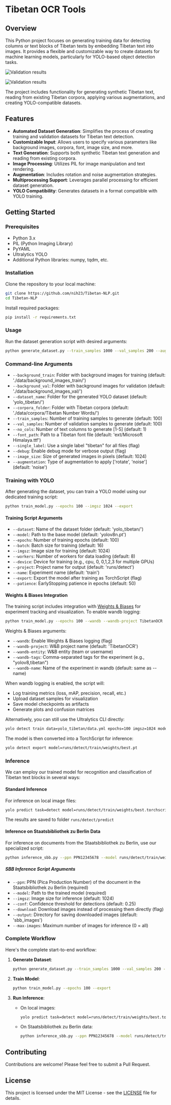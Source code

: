 # Tibetan OCR Tools

## Overview
This Python project focuses on generating training data for detecting columns or text blocks of Tibetan texts by embedding Tibetan text into images. It provides a flexible and customizable way to create datasets for machine learning models, particularly for YOLO-based object detection tasks.

![Validation results](res/results_val_1.png)

![Validation results](res/results_val_2.png)

The project includes functionality for generating synthetic Tibetan text, reading from existing Tibetan corpora, applying various augmentations, and creating YOLO-compatible datasets.

## Features
- **Automated Dataset Generation**: Simplifies the process of creating training and validation datasets for Tibetan text detection.
- **Customizable Input**: Allows users to specify various parameters like background images, corpora, font, image size, and more.
- **Text Generation**: Supports both synthetic Tibetan text generation and reading from existing corpora.
- **Image Processing**: Utilizes PIL for image manipulation and text rendering.
- **Augmentation**: Includes rotation and noise augmentation strategies.
- **Multiprocessing Support**: Leverages parallel processing for efficient dataset generation.
- **YOLO Compatibility**: Generates datasets in a format compatible with YOLO training.

## Getting Started

### Prerequisites
- Python 3.x
- PIL (Python Imaging Library)
- PyYAML
- Ultralytics YOLO
- Additional Python libraries: numpy, tqdm, etc.

### Installation
Clone the repository to your local machine:

```bash
git clone https://github.com/nih23/Tibetan-NLP.git
cd Tibetan-NLP
```

Install required packages:
```bash
pip install -r requirements.txt
```

### Usage
Run the dataset generation script with desired arguments:
```bash
python generate_dataset.py --train_samples 1000 --val_samples 200 --augmentation rotate
```

### Command-line Arguments

- `--background_train`: Folder with background images for training (default: './data/background_images_train/')
- `--background_val`: Folder with background images for validation (default: './data/background_images_val/')
- `--dataset_name`: Folder for the generated YOLO dataset (default: 'yolo_tibetan/')
- `--corpora_folder`: Folder with Tibetan corpora (default: './data/corpora/Tibetan Number Words/')
- `--train_samples`: Number of training samples to generate (default: 100)
- `--val_samples`: Number of validation samples to generate (default: 100)
- `--no_cols`: Number of text columns to generate [1-5] (default: 1)
- `--font_path`: Path to a Tibetan font file (default: 'ext/Microsoft Himalaya.ttf')
- `--single_label`: Use a single label "tibetan" for all files (flag)
- `--debug`: Enable debug mode for verbose output (flag)
- `--image_size`: Size of generated images in pixels (default: 1024)
- `--augmentation`: Type of augmentation to apply ['rotate', 'noise'] (default: 'noise')


### Training with YOLO
After generating the dataset, you can train a YOLO model using our dedicated training script:

```bash
python train_model.py --epochs 100 --imgsz 1024 --export
```

#### Training Script Arguments

- `--dataset`: Name of the dataset folder (default: 'yolo_tibetan/')
- `--model`: Path to the base model (default: 'yolov8n.pt')
- `--epochs`: Number of training epochs (default: 100)
- `--batch`: Batch size for training (default: 16)
- `--imgsz`: Image size for training (default: 1024)
- `--workers`: Number of workers for data loading (default: 8)
- `--device`: Device for training (e.g., cpu, 0, 0,1,2,3 for multiple GPUs)
- `--project`: Project name for output (default: 'runs/detect')
- `--name`: Experiment name (default: 'train')
- `--export`: Export the model after training as TorchScript (flag)
- `--patience`: EarlyStopping patience in epochs (default: 50)

#### Weights & Biases Integration

The training script includes integration with [Weights & Biases](https://wandb.ai/) for experiment tracking and visualization. To enable wandb logging:

```bash
python train_model.py --epochs 100 --wandb --wandb-project TibetanOCR
```

Weights & Biases arguments:

- `--wandb`: Enable Weights & Biases logging (flag)
- `--wandb-project`: W&B project name (default: 'TibetanOCR')
- `--wandb-entity`: W&B entity (team or username)
- `--wandb-tags`: Comma-separated tags for the experiment (e.g., "yolov8,tibetan")
- `--wandb-name`: Name of the experiment in wandb (default: same as --name)

When wandb logging is enabled, the script will:
- Log training metrics (loss, mAP, precision, recall, etc.)
- Upload dataset samples for visualization
- Save model checkpoints as artifacts
- Generate plots and confusion matrices

Alternatively, you can still use the Ultralytics CLI directly:

```bash
yolo detect train data=yolo_tibetan/data.yml epochs=100 imgsz=1024 model=yolov8n.pt
```

The model is then converted into a TorchScript for inference:
```bash
yolo detect export model=runs/detect/train/weights/best.pt 
```

### Inference
We can employ our trained model for recognition and classification of Tibetan text blocks in several ways:

#### Standard Inference
For inference on local image files:

```bash
yolo predict task=detect model=runs/detect/train/weights/best.torchscript imgsz=1024 source=data/my_inference_data/*.jpg
```

The results are saved to folder `runs/detect/predict`

#### Inference on Staatsbibliothek zu Berlin Data
For inference on documents from the Staatsbibliothek zu Berlin, use our specialized script:

```bash
python inference_sbb.py --ppn PPN12345678 --model runs/detect/train/weights/best.torchscript
```

##### SBB Inference Script Arguments

- `--ppn`: PPN (Pica Production Number) of the document in the Staatsbibliothek zu Berlin (required)
- `--model`: Path to the trained model (required)
- `--imgsz`: Image size for inference (default: 1024)
- `--conf`: Confidence threshold for detections (default: 0.25)
- `--download`: Download images instead of processing them directly (flag)
- `--output`: Directory for saving downloaded images (default: 'sbb_images')
- `--max-images`: Maximum number of images for inference (0 = all)

### Complete Workflow

Here's the complete start-to-end workflow:

1. **Generate Dataset**:
   ```bash
   python generate_dataset.py --train_samples 1000 --val_samples 200 --image_size 1024
   ```

2. **Train Model**:
   ```bash
   python train_model.py --epochs 100 --export
   ```

3. **Run Inference**:
   - On local images:
     ```bash
     yolo predict task=detect model=runs/detect/train/weights/best.torchscript imgsz=1024 source=data/my_inference_data/*.jpg
     ```
   - On Staatsbibliothek zu Berlin data:
     ```bash
     python inference_sbb.py --ppn PPN12345678 --model runs/detect/train/weights/best.torchscript
     ```

## Contributing

Contributions are welcome! Please feel free to submit a Pull Request.

## License

This project is licensed under the MIT License - see the [LICENSE](LICENSE) file for details.
